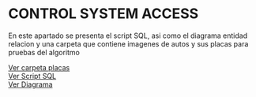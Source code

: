 <!DOCTYPE html>
<html lang="es">
<head>
<meta charset="UTF-8">
<meta name="viewport" content="width=device-width, initial-scale=1.0">

</head>
<body>

<div class="container">
    <h1>CONTROL SYSTEM ACCESS</h1>
    <p>En este apartado se presenta el script SQL, asi como el diagrama entidad relacion y una carpeta que contiene imagenes de autos y sus placas para pruebas del algoritmo</p>
    

    
</div>

<a href="Bases de Datos/Placas/">Ver carpeta placas</a><br>
<a href="Bases de Datos/Script SQL/">Ver Script SQL</a><br>
<a href="/DiagramaSQL/DiagramaSQL.jpg/">Ver Diagrama</a>

</body>
</html>
